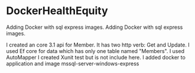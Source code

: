 # DockerHealthEquity
Adding Docker with sql express images.
Adding Docker with sql express images.

I created an core 3.1 api for Member. It has two http verb: Get and Update.
I used Ef core for data which has only one table named "Members".
I used AutoMapper
I created Xunit test but is not include here.
I added docker to application and image mssql-server-windows-express

